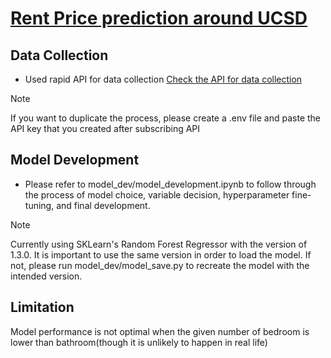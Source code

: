 # [Rent Price prediction around UCSD](http://sunwoo10604.pythonanywhere.com/)

## Data Collection
- Used rapid API for data collection
[Check the API for data collection](https://rapidapi.com/ntd119/api/zillow-com4/)

> [!NOTE]  
> If you want to duplicate the process, please create a .env file and paste the API key that you created after subscribing API

## Model Development
- Please refer to model_dev/model_development.ipynb to follow through the process of model choice, variable decision, hyperparameter fine-tuning, and final development.

> [!NOTE]  
> Currently using SKLearn's Random Forest Regressor with the version of 1.3.0. It is important to use the same version in order to load the model. If not, please run model_dev/model_save.py to recreate the model with the intended version.
  

## Limitation
Model performance is not optimal when the given number of bedroom is lower than bathroom(though it is unlikely to happen in real life)
